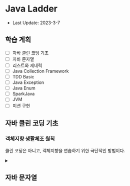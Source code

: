 # Java Ladder

- Last Update: 2023-3-7

## 학습 계획   

-[ ] 자바 클린 코딩 기초      
-[ ] 자바 문자열   
-[ ] 리스트와 제네릭   
-[ ] Java Collection Framework   
-[ ] TDD Basic   
-[ ] Java Exception   
-[ ] Java Enum   
-[ ] SparkJava   
-[ ] JVM   
-[ ] 미션 구현   

## 자바 클린 코딩 기초

### 객체지향 생활체조 원칙

클린 코딩은 아니고, 객체지향을 연습하기 위한 극단적인 방법이다.

<details>
<summary></summary>

#### 1. 한 메서드에 오직 한 단계의 들여쓰기(indent)만 한다.   
   - 한 메서드 안에 중첩된 제어구조가 있다면 다단계의 추상화를 코드로 짠 것이며, 고로 한 가지 이상의 일을 하고 있다는 뜻이다.
정확히 한 가지 일을 하는 메서드들로 작업을 하면 코드가 달라지기 시작한다. 애플리케이션의 각 단위가 더 작아짐에 따라 재사용의 수준은 기하급수적으로 상승하기 시작한다.

#### 2. else 예약어를 쓰지 않는다.   
- 효과
    - 조건문을 더 적게 쓰는 코드를 지향 -> 코드를 더 작은 단위로 분리(다형성 등) -> 객체지향
     - 가독성 향상    
     ex. return 문으로 메소드에서 탈출 -> 불필요한 코드 실행 생략 + 잠재적 오류 예방
- 방법
     - 다형성 (ex. 전략 패턴)
     - Early Return
     - 삼항 연산자
     - Guard Clause(보호절 숙어)   
       사전 조건을 판별하여 거짓이라면 예외 혹은 반환 처리하여 더 이상 다음 단계가 실행되지 않도록 사전에 차단하는 방식
    ```java
    class NoGuardClause{
      void foo(int a, int b, int c){
          if(a != 0){
              if(b != 0){
                  if(c != 0){
                      //실행할 코드
                  }
              }
          }
      }
    }
      
    class GuardClause{
      void foo(int a, int b, int c){
          if(a == 0){
              return;
          }
          if(b == 0){
              return;
          }
          if(c == 0){
              return;
          }
          //실행할 코드
      } 
    }
    ```

#### 3. 모든 원시값과 문자열을 포장한다.
- 원시형 변수로는 컴파일러가 의미적으로 맞는 프로그램 작성을 안내할 수 없다. 객체로라면 아주 사소하더라도 컴파일러와 프로그래머에게 그 값이 어떤 값이며, 왜 쓰고 있는지에 대한 정보를 전하는 셈이다.

#### 4. 한 줄에 점을 하나만 찍는다.
- 어떠한 코드 한 줄에서라도 점이 하나 이상 있다면 어쩌면 객체는 다른 두 객체를 동시에 다루고 있을지도 모른다. 이 경우 그 객체는 중개상, 즉 너무 많은 사람들에 대해 지나치게 알고 있는 꼴이다. 그 모든 점들이 연결돼 있다면 대상 객체는 다른 객체에 깊숙이 관여하고 있는 셈이다. 이런 중복된 점들은 캡슐화를 어기고 있다는 방증이기도 하다. 객체가 자기 속을 들여다보려 하기보다는 뭔가 작업을 하도록 만들어야 한다. 캡슐화의 주 요점은 클래스 경계를 벗어나 알 필요가 없는 타입으로 진입하지 않는 것이다.
- 책임 소재의 오류   
  단일 책임 원칙 : 모든 클래스는 하나의 책임만 가지며, 클래스는 그 책임을 완전히 캡슐화해야 한다.
- 디미터의 법칙(LoD)   
  "최소한의 지식 원칙(The Principle of Least Knowledge)으로 알려져 있으며, 모듈은 자신이 조작하는 객체의 속사정을 몰라야 한다는 것을 의미한다.

#### 5. 줄여쓰지 않는다(축약 금지).
- 클래스와 메서드 이름을 한두 단어로 유지하려고 노력하고 문맥을 중복하는 이름을 자제하는 것이 좋다. 클래스 이름이 Order라면 shipOrder라고 메서드 이름을 지을 필요가 없다. 짧게 ship()이라고 하면 클라이언트에서는 order.ship()라고 호출하며, 간결한 호출의 표현이 된다.

#### 6. 모든 엔티티를 작게 유지한다.
- 이 말은 50줄 이상 되는 클래스와 파일이 10개 이상인 패키지는 없어야 한다는 뜻이다. 50줄 이상의 클래스는 보통 한 가지 일 이상을 하는 것이며, 따라서 코드의 이해와 재사용을 점점 더 어렵게 끌고 간다. 클래스를 작게 작성할 때 난감한 경우는 같이 있어야 말이 되는 동작의 묶음이 있을 때다. 이는 패키지를 최대한 활용해야 하는 곳이기도 하다. 클래스가 점점 작아지고 하는 일이 줄어들며 패키지 크기를 제한함에 따라 패키지가 하나의 목적을 달성하기 위해 모인 연관 클래스들의 집합을 나타낸다는 사실을 알아차리게 된다. 패키지도 클래스처럼 응집력 있고 단일한 목표가 있어야 한다. 패키지를 작게 유지하면 패키지 자체가 진정한 정체성을 지니게 된다.
#### 7. 3개 이상의 인스턴스 변수를 가진 클래스를 쓰지 않는다.
- 새로운 인스턴스 변수를 하나 더 기존 클래스에 추가하면 클래스의 응집도는 즉시 떨어진다. 속성의 집합에서 객체를 협력 객체의 계층구조로 분해하면 더 직접적으로 효율적인 객체 모델에 이른다.
```java
class Animal{
    String name;
    String species;
    String color;
    String sound;
        }
```
```java
class Animal{
    Species species;
    String name;
}
class Species{
    String color;
    String sound;
}
```

#### 8. 일급 콜렉션을 쓴다.
- 콜렉션을 포함한 클래스는 반드시 다른 멤버 변수가 없어야 한다.
- 효과
  ##### 1. 비지니스에 종속적인 자료구조
  - 특정 조건으로만 생성 할 수 있는 자료구조를 일급 콜렉션으로 생성하여, 검증 로직 생략 가능
  ##### 2. Collection의 불변성을 보장
  - Java의 final은 재할당만 금지하므로, 콜렉션의 데이터를 변경할 수 있는 등 완전한 불변성을 보장하지 않는다.
    그래서 Java에서 불변성을 구현하기 위해서는 일급 콜렉션이나 래퍼 클래스를 활용한다.
  - 일급 콜렉션으로 불변 콜렉션 구현   
    콜렉션의 값을 변경할 수 있는 메소드가 없는 일급 콜렉션을 만든다.
  - 래퍼 클래스 (ex. Integer, Character)   
    래퍼 클래스는 불변 객체이기 때문에 한 번 값이 할당되면 변경이 불가능하다.
    
  ##### 3. 상태와 행위를 한 곳에서 관리
  ```java
    import java.util.List;
    class Animals{
        //상태
        List<String> animals = {"고양이", "강아지"};
        
        //행위
        long animalCount = animals.stream()
                            .count();
    }
  ```
    위 코드는 상태와 행위가 따로 관리되고 있다.
  ```java
    import java.util.List;
    class Main{
        List<String> animals = {"고양이", "강아지"};
  
        //상태와 행위가 animalGroups라는 한 곳에서 관리되고 있다.
        AnimalGroups animalGroups = new AnimalGroups(animals);
        long animalCount = animalGroups.getCount();
    }

    class AnimalGroups{
        private List<String> animals;
        
        public AnimalGroups(List<String> animals){
            this.animals = animals;
        }     
  
        public long getCount(){
            return animalCount = animals.stream()
                            .count();
        } 
   }
  ```
  위 코드는 상태와 행위가 animalGroups라는 한 곳에서 관리되고 있다.   

  ##### 4. 이름이 있는 컬렉션
  - 별도의 타입으로 만듦으로써 변수명으로만 구분하는 것보다 의미가 명확해진다.
  - 타입명으로 검색이 가능해진다.
  
#### 9. 게터/세터/프로퍼티를 쓰지 않는다.
- 강한 캡슐화 경계의 바탕에 깔린 사상은 동작의 검색과 배치를 위해 남겨둔 코드를 만질 다른 프로그래머를 위해 객체 모델의 단일한 지점으로 유도하려는 것이다. 
- “말을 해, 묻지 말고”
- 효과
    - 중복 오류의 극적 축소
    - 새 기능의 구현을 위한 변경의 지역화 개선


#### 참고 자료
- Guard Clause   
  https://codify.tistory.com/137
- 성능과 가독성을 높이는 분기 처리 방법
  https://jeaha.dev/80
- 조건부 로직 간소화
  https://sungjk.github.io/2021/04/17/refactoring-04.html
- 객체지향 생활체조 원칙   
  https://devwooks.tistory.com/59
- 더 나은 소프트웨어를 향한 9단계: 객체지향 생활 체조
  https://developerfarm.wordpress.com/2012/02/03/object_calisthenics_summary/
- 일급 컬렉션의 소개와 써야할 이유
  https://jojoldu.tistory.com/412
- 래퍼 클래스
  http://www.tcpschool.com/java/java_api_wrapper

</details>

## 자바 문자열
